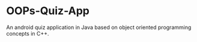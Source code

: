 # OOPs-Quiz-App
An android quiz application in Java based on object oriented programming concepts in C++.
